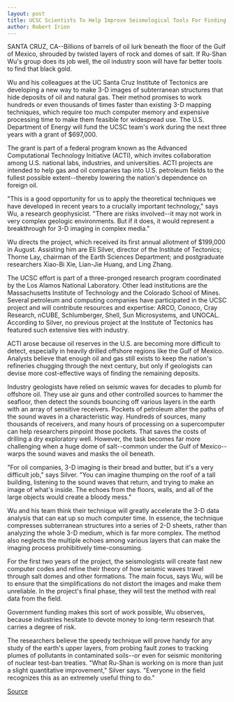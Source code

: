 ```yaml
---
layout: post
title: UCSC Scientists To Help Improve Seismological Tools For Finding Oil And Gas Reserves
author: Robert Irion
---
```


SANTA CRUZ, CA--Billions of barrels of oil lurk beneath the floor of  the Gulf of Mexico, shrouded by twisted layers of rock and domes of  salt. If Ru-Shan Wu's group does its job well, the oil industry soon  will have far better tools to find that black gold.

Wu and his colleagues at the UC Santa Cruz Institute of  Tectonics are developing a new way to make 3-D images of  subterranean structures that hide deposits of oil and natural gas.  Their method promises to work hundreds or even thousands of times  faster than existing 3-D mapping techniques, which require too much  computer memory and expensive processing time to make them  feasible for widespread use. The U.S. Department of Energy will fund  the UCSC team's work during the next three years with a grant of  $697,000.

The grant is part of a federal program known as the Advanced  Computational Technology Initiative (ACTI), which invites  collaboration among U.S. national labs, industries, and universities.  ACTI projects are intended to help gas and oil companies tap into  U.S. petroleum fields to the fullest possible extent--thereby  lowering the nation's dependence on foreign oil.

"This is a good opportunity for us to apply the theoretical  techniques we have developed in recent years to a crucially  important technology," says Wu, a research geophysicist. "There are  risks involved--it may not work in very complex geologic  environments. But if it does, it would represent a breakthrough for  3-D imaging in complex media."

Wu directs the project, which received its first annual  allotment of $199,000 in August. Assisting him are Eli Silver,  director of the Institute of Tectonics; Thorne Lay, chairman of the  Earth Sciences Department; and postgraduate researchers Xiao-Bi  Xie, Lian-Jie Huang, and Ling Zhang.

The UCSC effort is part of a three-pronged research program  coordinated by the Los Alamos National Laboratory. Other lead  institutions are the Massachusetts Institute of Technology and the  Colorado School of Mines. Several petroleum and computing  companies have participated in the UCSC project and will contribute  resources and expertise: ARCO, Conoco, Cray Research, nCUBE,  Schlumberger, Shell, Sun Microsystems, and UNOCAL. According to  Silver, no previous project at the Institute of Tectonics has featured  such extensive ties with industry.

ACTI arose because oil reserves in the U.S. are becoming more  difficult to detect, especially in heavily drilled offshore regions  like the Gulf of Mexico. Analysts believe that enough oil and gas still  exists to keep the nation's refineries chugging through the next  century, but only if geologists can devise more cost-effective ways  of finding the remaining deposits.

Industry geologists have relied on seismic waves for decades  to plumb for offshore oil. They use air guns and other controlled  sources to hammer the seafloor, then detect the sounds bouncing off  various layers in the earth with an array of sensitive receivers.  Pockets of petroleum alter the paths of the sound waves in a  characteristic way. Hundreds of sources, many thousands of  receivers, and many hours of processing on a supercomputer can help  researchers pinpoint those pockets. That saves the costs of drilling  a dry exploratory well. However, the task becomes far more  challenging when a huge dome of salt--common under the Gulf of  Mexico--warps the sound waves and masks the oil beneath.

"For oil companies, 3-D imaging is their bread and butter, but  it's a very difficult job," says Silver. "You can imagine thumping on  the roof of a tall building, listening to the sound waves that return,  and trying to make an image of what's inside. The echoes from the  floors, walls, and all of the large objects would create a bloody  mess."

Wu and his team think their technique will greatly accelerate  the 3-D data analysis that can eat up so much computer time. In  essence, the technique compresses subterranean structures into a  series of 2-D sheets, rather than analyzing the whole 3-D medium,  which is far more complex. The method also neglects the multiple  echoes among various layers that can make the imaging process  prohibitively time-consuming.

For the first two years of the project, the seismologists will  create fast new computer codes and refine their theory of how  seismic waves travel through salt domes and other formations. The  main focus, says Wu, will be to ensure that the simplifications do  not distort the images and make them unreliable. In the project's  final phase, they will test the method with real data from the field.

Government funding makes this sort of work possible, Wu  observes, because industries hesitate to devote money to long-term  research that carries a degree of risk.

The researchers believe the speedy technique will prove handy  for any study of the earth's upper layers, from probing fault zones to  tracking plumes of pollutants in contaminated soils--or even for  seismic monitoring of nuclear test-ban treaties. "What Ru-Shan is  working on is more than just a slight quantitative improvement,"  Silver says. "Everyone in the field recognizes this as an extremely  useful thing to do."

[Source](http://www1.ucsc.edu/news_events/press_releases/archive/95-96/11-95/112295-UCSC_scientists_imp.html "Permalink to 112295-UCSC_scientists_imp")
